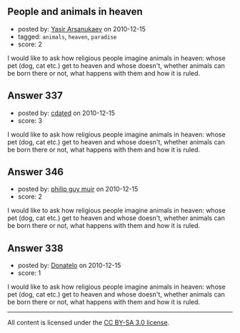 ## People and animals in heaven

- posted by: [Yasir Arsanukaev](https://stackexchange.com/users/-1/197-yasir-arsanukaev) on 2010-12-15
- tagged: `animals`, `heaven`, `paradise`
- score: 2

I would like to ask how religious people imagine animals in heaven: whose pet (dog, cat etc.) get to heaven and whose doesn't, whether animals can be born there or not, what happens with them and how it is ruled.


## Answer 337

- posted by: [cdated](https://stackexchange.com/users/-1/74-cdated) on 2010-12-15
- score: 3

I would like to ask how religious people imagine animals in heaven: whose pet (dog, cat etc.) get to heaven and whose doesn't, whether animals can be born there or not, what happens with them and how it is ruled.


## Answer 346

- posted by: [philip guy muir](https://stackexchange.com/users/-1/182-philip-guy-muir) on 2010-12-15
- score: 2

I would like to ask how religious people imagine animals in heaven: whose pet (dog, cat etc.) get to heaven and whose doesn't, whether animals can be born there or not, what happens with them and how it is ruled.


## Answer 338

- posted by: [Donatelo](https://stackexchange.com/users/-1/196-donatelo) on 2010-12-15
- score: 1

I would like to ask how religious people imagine animals in heaven: whose pet (dog, cat etc.) get to heaven and whose doesn't, whether animals can be born there or not, what happens with them and how it is ruled.



---

All content is licensed under the [CC BY-SA 3.0 license](https://creativecommons.org/licenses/by-sa/3.0/).
